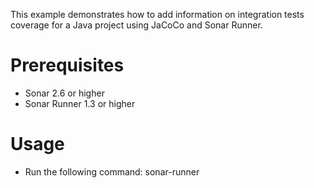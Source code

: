 This example demonstrates how to add information on integration tests coverage for a Java project using JaCoCo and Sonar Runner.

Prerequisites
=============
* Sonar 2.6 or higher
* Sonar Runner 1.3 or higher

Usage
=====
* Run the following command: sonar-runner
